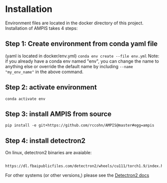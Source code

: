 # Installation
Environment files are located in the docker directory of this project.
Installation of AMPIS takes 4 steps:

## Step 1: Create environment from conda yaml file
(yaml is located in docker/env.yml)
`conda env create --file env.yml`
Note: if you already have a conda env named "env", you can change the name
to anything else or override the default name by including `--name "my_env_name"`
in the above command.

## Step 2: activate environment
`conda activate env`

## Step 3: install AMPIS from source
`pip install -e git+https://github.com/rccohn/AMPIS@master#egg=ampis`

## Step 4: install detectron2
On linux, detectron2 binaries are avaiable:
```pip install detectron2 -f \
  https://dl.fbaipublicfiles.com/detectron2/wheels/cu111/torch1.9/index.html
```

For other systems (or other versions,) please see the [Detectron2 docs](https://detectron2.readthedocs.io/en/latest/tutorials/install.html)
